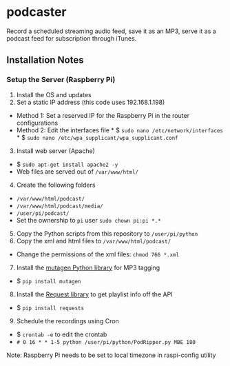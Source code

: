 # podcaster
Record a scheduled streaming audio feed, save it as an MP3, serve it as a podcast feed for subscription through iTunes.

## Installation Notes

### Setup the Server (Raspberry Pi)

1.  Install the OS and updates
2.  Set a static IP address (this code uses 192.168.1.198)
  *  Method 1:  Set a reserved IP for the Raspberry Pi in the router configurations
  *  Method 2:  Edit the interfaces file
    *  $ `sudo nano /etc/network/interfaces`
    *  $ `sudo nano /etc/wpa_supplicant/wpa_supplicant.conf`
3.  Install web server (Apache)
  *  $ `sudo apt-get install apache2 -y`
  *  Web files are served out of `/var/www/html/`
4.  Create the following folders
  *  `/var/www/html/podcast/`
  *  `/var/www/html/podcast/media/`
  *  `/user/pi/podcast/`
  *  Set the ownership to `pi` user `sudo chown pi:pi *.*`
5.  Copy the Python scripts from this repository to `/user/pi/python`
6.  Copy the xml and html files to `/var/www/html/podcast/`
  *  Change the permissions of the xml files: `chmod 766 *.xml`
7.  Install the [mutagen Python library](https://pypi.python.org/pypi/mutagen) for MP3 tagging
  *  $ `pip install mutagen`
8.  Install the [Request library](http://docs.python-requests.org) to get playlist info off the API
  *  $ `pip install requests`
9.  Schedule the recordings using Cron
  *  $ `crontab -e` to edit the crontab
  *  `# 0 16 * * 1-5 python /user/pi/python/PodRipper.py MBE 180`

Note:  Raspberry Pi needs to be set to local timezone in raspi-config utility
  